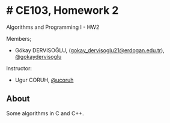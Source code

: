 # # CE103, Homework 2
Algorithms and Programming I - HW2

Members;
- Gökay DERVISOĞLU, (gokay_dervisoglu21@erdogan.edu.tr), [@gokaydervisoglu](https://github.com/gokaydervisoglu) 

Instructor: 
- Ugur CORUH, [@ucoruh](https://github.com/ucoruh) 

## About

Some algorithms in C and C++.
